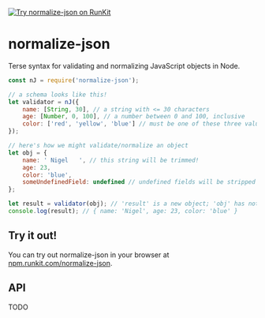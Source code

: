 [![Try normalize-json on RunKit](https://badge.runkitcdn.com/normalize-json.svg)](https://npm.runkit.com/normalize-json)

# normalize-json
Terse syntax for validating and normalizing JavaScript objects in Node.

``` js
const nJ = require('normalize-json');

// a schema looks like this!
let validator = nJ({
    name: [String, 30], // a string with <= 30 characters
    age: [Number, 0, 100], // a number between 0 and 100, inclusive
    color: ['red', 'yellow', 'blue'] // must be one of these three values
});

// here's how we might validate/normalize an object
let obj = {
    name: ' Nigel   ', // this string will be trimmed!
    age: 23,
    color: 'blue',
    someUndefinedField: undefined // undefined fields will be stripped out
};

let result = validator(obj); // 'result' is a new object; 'obj' has not been changed
console.log(result); // { name: 'Nigel', age: 23, color: 'blue' }
```

## Try it out!
You can try out normalize-json in your browser at [npm.runkit.com/normalize-json](https://npm.runkit.com/normalize-json).


## API
TODO
